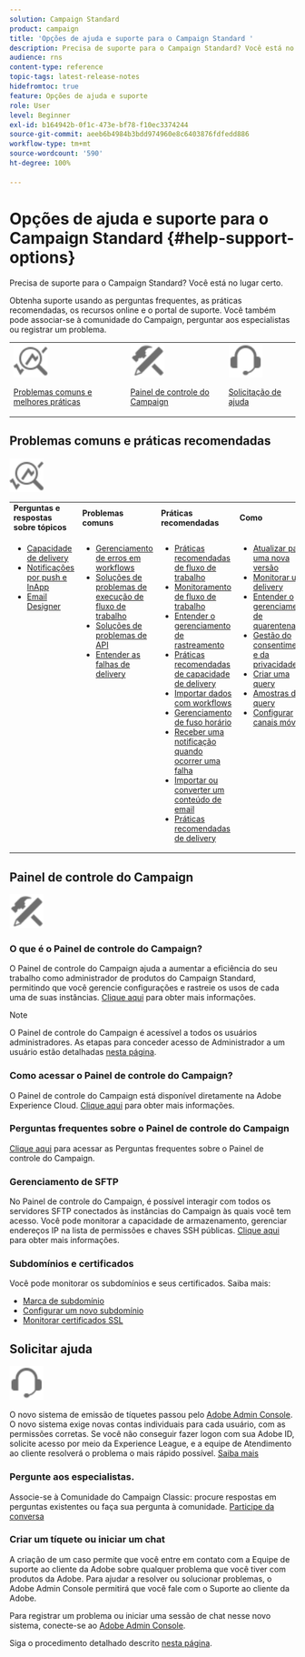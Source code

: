 ```yaml
---
solution: Campaign Standard
product: campaign
title: 'Opções de ajuda e suporte para o Campaign Standard '
description: Precisa de suporte para o Campaign Standard? Você está no lugar certo.
audience: rns
content-type: reference
topic-tags: latest-release-notes
hidefromtoc: true
feature: Opções de ajuda e suporte
role: User
level: Beginner
exl-id: b164942b-0f1c-473e-bf78-f10ec3374244
source-git-commit: aeeb6b4984b3bdd974960e8c6403876fdfedd886
workflow-type: tm+mt
source-wordcount: '590'
ht-degree: 100%

---
```


# Opções de ajuda e suporte para o Campaign Standard {#help-support-options}

Precisa de suporte para o Campaign Standard? Você está no lugar certo.

Obtenha suporte usando as perguntas frequentes, as práticas recomendadas, os recursos online e o portal de suporte. Você também pode associar-se à comunidade do Campaign, perguntar aos especialistas ou registrar um problema.

<table>
    <tr>
        <td><img src="start/using/assets/do-not-localize/icon-faq.svg" width="60px"><p><a href="#faq">Problemas comuns e melhores práticas</a></p></td>
        <td><img src="start/using/assets/do-not-localize/icon-control-panel.svg" width="60px"><p><a href="#control-panel">Painel de controle do Campaign</a></p></td>
        <td><img src="start/using/assets/do-not-localize/icon-support.svg" width="60px"><p><a href="#support">Solicitação de ajuda</a></p></td>
    </tr>
</table>

## Problemas comuns e práticas recomendadas

<img src="start/using/assets/do-not-localize/icon-faq.svg" width="60px">

<table>
    <tr><td><strong>Perguntas e respostas sobre tópicos</strong></td><td><strong>Problemas comuns</strong></td><td><strong>Práticas recomendadas</strong></td><td><strong>Como</strong></td></tr>
    <tr>
    <td valign="top">
        <ul>
        <li><a href="sending/using/monitor-deliverability.md">Capacidade de delivery</a></li>
        <li><a href="administration/using/aep-faq.md">Notificações por push e InApp</a></li>
        <li><a href="designing/using/faq-email-designer.md">Email Designer</a></li>
        </ul>
    </td>
    <td valign="top">
        <ul>
        <li><a href="automating/using/monitoring-workflow-execution.md#error-management">Gerenciamento de erros em workflows</a></li>
        <li><a href="automating/using/best-practices-workflows.md">Soluções de problemas de execução de fluxo de trabalho</a></li>
        <li><a href="api/using/troubleshooting.md">Soluções de problemas de API</a></li>
        <li><a href="sending/using/understanding-delivery-failures.md">Entender as falhas de delivery</a></li>
        </ul>
    </td>
   <td valign="top">
        <ul>
        <li><a href="automating/using/best-practices-workflows.md">Práticas recomendadas de fluxo de trabalho</a></li>
        <li><a href="automating/using/about-workflow-execution.md">Monitoramento de fluxo de trabalho</a></li>
        <li><a href="sending/using/tracking-messages.md">Entender o gerenciamento de rastreamento</a></li>
        <li><a href="sending/using/about-deliverability.md">Práticas recomendadas de capacidade de delivery</a></li>
        <li><a href="automating/using/creating-import-workflow-templates.md">Importar dados com workflows</a></li>
        <li><a href="sending/using/sending-messages-at-the-recipient-s-time-zone.md">Gerenciamento de fuso horário</a></li>
        <li><a href="sending/using/receiving-alerts-when-failures-happen.md">Receber uma notificação quando ocorrer uma falha</a></li>
        <li><a href="designing/using/using-existing-content.md">Importar ou converter um conteúdo de email</a></li>
        <li><a href="sending/using/delivery-best-practices.md">Práticas recomendadas de delivery</a></li>
        </ul>
    </td>
    <td valign="top">
        <ul>
        <li><a href="rn/using/release-planning.md">Atualizar para uma nova versão</a></li>
        <li><a href="sending/using/monitoring-a-delivery.md">Monitorar um delivery</a></li>
        <li><a href="sending/using/understanding-quarantine-management.md">Entender o gerenciamento de quarentenas</a></li>
        <li><a href="start/using/privacy-management.md">Gestão do consentimento e da privacidade</a></li>
        <li><a href="automating/using/query.md">Criar uma query</a></li>
        <li><a href="automating/using/query-samples.md">Amostras de query</a></li>
        <li><a href="https://helpx.adobe.com/br/campaiacs-mobile.html">Configurar canais móveis</a></li>
        </ul>
    </td>
    </tr>
</table>

## Painel de controle do Campaign

<img src="start/using/assets/do-not-localize/icon-control-panel.svg" width="60px">

### O que é o Painel de controle do Campaign?

O Painel de controle do Campaign ajuda a aumentar a eficiência do seu trabalho como administrador de produtos do Campaign Standard, permitindo que você gerencie configurações e rastreie os usos de cada uma de suas instâncias.
[Clique aqui](https://experienceleague.adobe.com/docs/control-panel/using/discover-control-panel/key-features.html?lang=pt-BR#discover-control-panel) para obter mais informações.

>[!NOTE]
>
>O Painel de controle do Campaign é acessível a todos os usuários administradores. As etapas para conceder acesso de Administrador a um usuário estão detalhadas [nesta página](https://experienceleague.adobe.com/docs/control-panel/using/discover-control-panel/managing-permissions.html?lang=pt-BR#discover-control-panel).

### Como acessar o Painel de controle do Campaign?

O Painel de controle do Campaign está disponível diretamente na Adobe Experience Cloud. [Clique aqui](https://experienceleague.adobe.com/docs/control-panel/using/discover-control-panel/accessing-control-panel.html?lang=pt-BR#discover-control-panel) para obter mais informações.

### Perguntas frequentes sobre o Painel de controle do Campaign

[Clique aqui](https://experienceleague.adobe.com/docs/control-panel/using/faq.html?lang=pt-BR) para acessar as Perguntas frequentes sobre o Painel de controle do Campaign.

### Gerenciamento de SFTP

No Painel de controle do Campaign, é possível interagir com todos os servidores SFTP conectados às instâncias do Campaign às quais você tem acesso. Você pode monitorar a capacidade de armazenamento, gerenciar endereços IP na lista de permissões e chaves SSH públicas. [Clique aqui](https://experienceleague.adobe.com/docs/control-panel/using/sftp-management/about-sftp-management.html?lang=pt-BR#sftp-management) para obter mais informações.

### Subdomínios e certificados

Você pode monitorar os subdomínios e seus certificados. Saiba mais:

* [Marca de subdomínio](https://experienceleague.adobe.com/docs/control-panel/using/subdomains-and-certificates/subdomains-branding.html?lang=pt-BR#subdomains-and-certificates)
* [Configurar um novo subdomínio](https://experienceleague.adobe.com/docs/control-panel/using/subdomains-and-certificates/setting-up-new-subdomain.html?lang=pt-BR#subdomains-and-certificates)
* [Monitorar certificados SSL](https://experienceleague.adobe.com/docs/control-panel/using/subdomains-and-certificates/renewing-subdomain-certificate.html?lang=pt-BR#subdomains-and-certificates)

## Solicitar ajuda

<img src="start/using/assets/do-not-localize/icon-support.svg" width="60px">

O novo sistema de emissão de tíquetes passou pelo [Adobe Admin Console](https://adminconsole.adobe.com/overview). O novo sistema exige novas contas individuais para cada usuário, com as permissões corretas. Se você não conseguir fazer logon com sua Adobe ID, solicite acesso por meio da Experience League, e a equipe de Atendimento ao cliente resolverá o problema o mais rápido possível. [Saiba mais](https://helpx.adobe.com/br/enterprise/admin-guide.html/br/enterprise/using/support-for-experience-cloud.ug.html)

### Pergunte aos especialistas.

Associe-se à Comunidade do Campaign Classic: procure respostas em perguntas existentes ou faça sua pergunta à comunidade. [Participe da conversa](https://experienceleaguecommunities.adobe.cadobe-campaign-standard/ct-p/adobe-campaign-standard-community)

### Criar um tíquete ou iniciar um chat

A criação de um caso permite que você entre em contato com a Equipe de suporte ao cliente da Adobe sobre qualquer problema que você tiver com produtos da Adobe. Para ajudar a resolver ou solucionar problemas, o Adobe Admin Console permitirá que você fale com o Suporte ao cliente da Adobe.

Para registrar um problema ou iniciar uma sessão de chat nesse novo sistema, conecte-se ao [Adobe Admin Console](https://adminconsole.adobe.com/overview).

Siga o procedimento detalhado descrito [nesta página](https://helpx.adobe.com/enterprise/admin-guide.html/enterprise/using/support-for-experience-cloud.ug.html).
